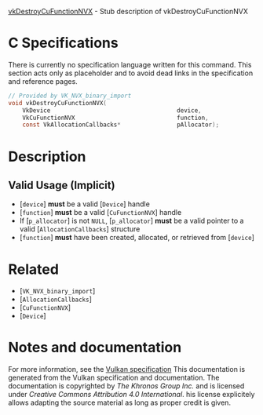 [vkDestroyCuFunctionNVX](https://www.khronos.org/registry/vulkan/specs/1.3-extensions/man/html/vkDestroyCuFunctionNVX.html) - Stub description of vkDestroyCuFunctionNVX

# C Specifications
There is currently no specification language written for this command.
This section acts only as placeholder and to avoid dead links in the
specification and reference pages.
```c
// Provided by VK_NVX_binary_import
void vkDestroyCuFunctionNVX(
    VkDevice                                    device,
    VkCuFunctionNVX                             function,
    const VkAllocationCallbacks*                pAllocator);
```

# Description
## Valid Usage (Implicit)
-  [`device`] **must**  be a valid [`Device`] handle
-  [`function`] **must**  be a valid [`CuFunctionNVX`] handle
-    If [`p_allocator`] is not `NULL`, [`p_allocator`] **must**  be a valid pointer to a valid [`AllocationCallbacks`] structure
-  [`function`] **must**  have been created, allocated, or retrieved from [`device`]

# Related
- [`VK_NVX_binary_import`]
- [`AllocationCallbacks`]
- [`CuFunctionNVX`]
- [`Device`]

# Notes and documentation
For more information, see the [Vulkan specification](https://www.khronos.org/registry/vulkan/specs/1.3-extensions/html/vkspec.html)
This documentation is generated from the Vulkan specification and documentation.
The documentation is copyrighted by *The Khronos Group Inc.* and is licensed under *Creative Commons Attribution 4.0 International*.
his license explicitely allows adapting the source material as long as proper credit is given.
        